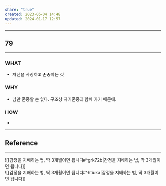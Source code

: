 ```yaml
---
share: "true"
created: 2023-05-04 14:48
updated: 2024-01-17 12:57
---
```


---
## 79
---
### WHAT
- 자신을 사랑하고 존중하는 것
### WHY
- 남만 존중할 순 없다. 구조상 자기존중과 함께 가기 때문에.
### HOW
- 
---


## Reference
---
![[감정을 지배하는 법, 딱 3개월이면 됩니다#^grk72b|감정을 지배하는 법, 딱 3개월이면 됩니다]]  
![[감정을 지배하는 법, 딱 3개월이면 됩니다#^htiuka|감정을 지배하는 법, 딱 3개월이면 됩니다]]
